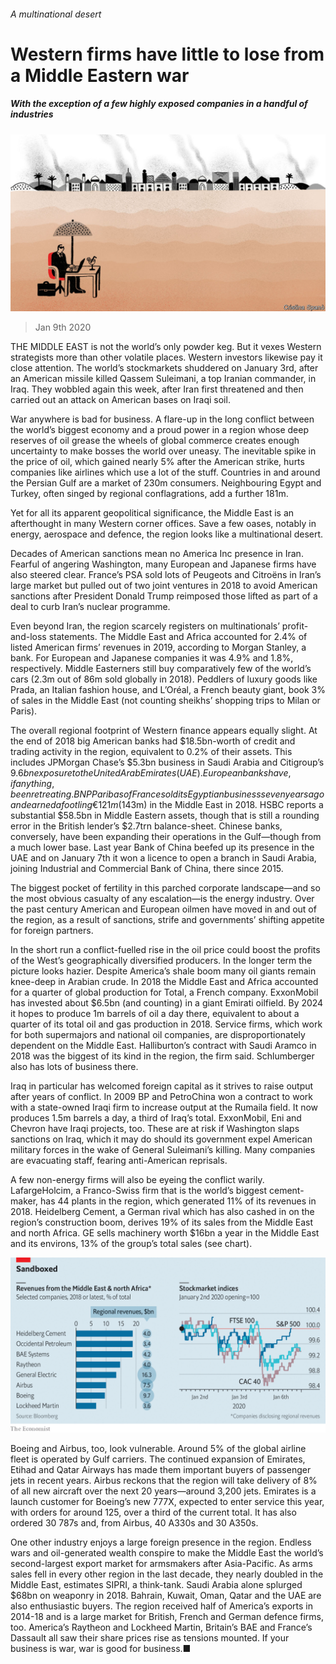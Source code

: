 ###### A multinational desert

# Western firms have little to lose from a Middle Eastern war 

##### With the exception of a few highly exposed companies in a handful of industries 

![image](images/20200111_WBD002_0.jpg) 

> Jan 9th 2020 

THE MIDDLE EAST is not the world’s only powder keg. But it vexes Western strategists more than other volatile places. Western investors likewise pay it close attention. The world’s stockmarkets shuddered on January 3rd, after an American missile killed Qassem Suleimani, a top Iranian commander, in Iraq. They wobbled again this week, after Iran first threatened and then carried out an attack on American bases on Iraqi soil.

War anywhere is bad for business. A flare-up in the long conflict between the world’s biggest economy and a proud power in a region whose deep reserves of oil grease the wheels of global commerce creates enough uncertainty to make bosses the world over uneasy. The inevitable spike in the price of oil, which gained nearly 5% after the American strike, hurts companies like airlines which use a lot of the stuff. Countries in and around the Persian Gulf are a market of 230m consumers. Neighbouring Egypt and Turkey, often singed by regional conflagrations, add a further 181m.


Yet for all its apparent geopolitical significance, the Middle East is an afterthought in many Western corner offices. Save a few oases, notably in energy, aerospace and defence, the region looks like a multinational desert.

Decades of American sanctions mean no America Inc presence in Iran. Fearful of angering Washington, many European and Japanese firms have also steered clear. France’s PSA sold lots of Peugeots and Citroëns in Iran’s large market but pulled out of two joint ventures in 2018 to avoid American sanctions after President Donald Trump reimposed those lifted as part of a deal to curb Iran’s nuclear programme.

Even beyond Iran, the region scarcely registers on multinationals’ profit-and-loss statements. The Middle East and Africa accounted for 2.4% of listed American firms’ revenues in 2019, according to Morgan Stanley, a bank. For European and Japanese companies it was 4.9% and 1.8%, respectively. Middle Easterners still buy comparatively few of the world’s cars (2.3m out of 86m sold globally in 2018). Peddlers of luxury goods like Prada, an Italian fashion house, and L’Oréal, a French beauty giant, book 3% of sales in the Middle East (not counting sheikhs’ shopping trips to Milan or Paris).

The overall regional footprint of Western finance appears equally slight. At the end of 2018 big American banks had $18.5bn-worth of credit and trading activity in the region, equivalent to 0.2% of their assets. This includes JPMorgan Chase’s $5.3bn business in Saudi Arabia and Citigroup’s $9.6bn exposure to the United Arab Emirates (UAE). European banks have, if anything, been retreating. BNP Paribas of France sold its Egyptian business seven years ago and earned a footling €121m ($143m) in the Middle East in 2018. HSBC reports a substantial $58.5bn in Middle Eastern assets, though that is still a rounding error in the British lender’s $2.7trn balance-sheet. Chinese banks, conversely, have been expanding their operations in the Gulf—though from a much lower base. Last year Bank of China beefed up its presence in the UAE and on January 7th it won a licence to open a branch in Saudi Arabia, joining Industrial and Commercial Bank of China, there since 2015.

The biggest pocket of fertility in this parched corporate landscape—and so the most obvious casualty of any escalation—is the energy industry. Over the past century American and European oilmen have moved in and out of the region, as a result of sanctions, strife and governments’ shifting appetite for foreign partners.

In the short run a conflict-fuelled rise in the oil price could boost the profits of the West’s geographically diversified producers. In the longer term the picture looks hazier. Despite America’s shale boom many oil giants remain knee-deep in Arabian crude. In 2018 the Middle East and Africa accounted for a quarter of global production for Total, a French company. ExxonMobil has invested about $6.5bn (and counting) in a giant Emirati oilfield. By 2024 it hopes to produce 1m barrels of oil a day there, equivalent to about a quarter of its total oil and gas production in 2018. Service firms, which work for both supermajors and national oil companies, are disproportionately dependent on the Middle East. Halliburton’s contract with Saudi Aramco in 2018 was the biggest of its kind in the region, the firm said. Schlumberger also has lots of business there.

Iraq in particular has welcomed foreign capital as it strives to raise output after years of conflict. In 2009 BP and PetroChina won a contract to work with a state-owned Iraqi firm to increase output at the Rumaila field. It now produces 1.5m barrels a day, a third of Iraq’s total. ExxonMobil, Eni and Chevron have Iraqi projects, too. These are at risk if Washington slaps sanctions on Iraq, which it may do should its government expel American military forces in the wake of General Suleimani’s killing. Many companies are evacuating staff, fearing anti-American reprisals.

A few non-energy firms will also be eyeing the conflict warily. LafargeHolcim, a Franco-Swiss firm that is the world’s biggest cement-maker, has 44 plants in the region, which generated 11% of its revenues in 2018. Heidelberg Cement, a German rival which has also cashed in on the region’s construction boom, derives 19% of its sales from the Middle East and north Africa. GE sells machinery worth $16bn a year in the Middle East and its environs, 13% of the group’s total sales (see chart).

![image](images/20200111_WBC261.png) 


Boeing and Airbus, too, look vulnerable. Around 5% of the global airline fleet is operated by Gulf carriers. The continued expansion of Emirates, Etihad and Qatar Airways has made them important buyers of passenger jets in recent years. Airbus reckons that the region will take delivery of 8% of all new aircraft over the next 20 years—around 3,200 jets. Emirates is a launch customer for Boeing’s new 777X, expected to enter service this year, with orders for around 125, over a third of the current total. It has also ordered 30 787s and, from Airbus, 40 A330s and 30 A350s.

One other industry enjoys a large foreign presence in the region. Endless wars and oil-generated wealth conspire to make the Middle East the world’s second-largest export market for armsmakers after Asia-Pacific. As arms sales fell in every other region in the last decade, they nearly doubled in the Middle East, estimates SIPRI, a think-tank. Saudi Arabia alone splurged $68bn on weaponry in 2018. Bahrain, Kuwait, Oman, Qatar and the UAE are also enthusiastic buyers. The region received half of America’s exports in 2014-18 and is a large market for British, French and German defence firms, too. America’s Raytheon and Lockheed Martin, Britain’s BAE and France’s Dassault all saw their share prices rise as tensions mounted. If your business is war, war is good for business.■

